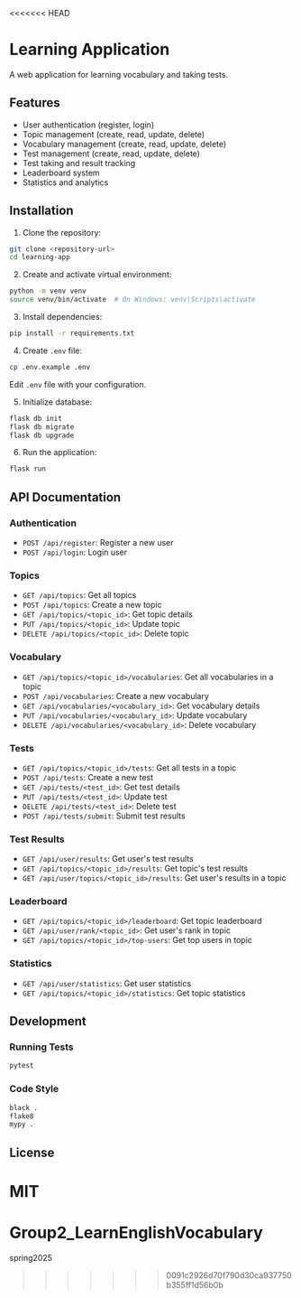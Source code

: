 <<<<<<< HEAD
# Learning Application

A web application for learning vocabulary and taking tests.

## Features

- User authentication (register, login)
- Topic management (create, read, update, delete)
- Vocabulary management (create, read, update, delete)
- Test management (create, read, update, delete)
- Test taking and result tracking
- Leaderboard system
- Statistics and analytics

## Installation

1. Clone the repository:
```bash
git clone <repository-url>
cd learning-app
```

2. Create and activate virtual environment:
```bash
python -m venv venv
source venv/bin/activate  # On Windows: venv\Scripts\activate
```

3. Install dependencies:
```bash
pip install -r requirements.txt
```

4. Create `.env` file:
```bash
cp .env.example .env
```
Edit `.env` file with your configuration.

5. Initialize database:
```bash
flask db init
flask db migrate
flask db upgrade
```

6. Run the application:
```bash
flask run
```

## API Documentation

### Authentication

- `POST /api/register`: Register a new user
- `POST /api/login`: Login user

### Topics

- `GET /api/topics`: Get all topics
- `POST /api/topics`: Create a new topic
- `GET /api/topics/<topic_id>`: Get topic details
- `PUT /api/topics/<topic_id>`: Update topic
- `DELETE /api/topics/<topic_id>`: Delete topic

### Vocabulary

- `GET /api/topics/<topic_id>/vocabularies`: Get all vocabularies in a topic
- `POST /api/vocabularies`: Create a new vocabulary
- `GET /api/vocabularies/<vocabulary_id>`: Get vocabulary details
- `PUT /api/vocabularies/<vocabulary_id>`: Update vocabulary
- `DELETE /api/vocabularies/<vocabulary_id>`: Delete vocabulary

### Tests

- `GET /api/topics/<topic_id>/tests`: Get all tests in a topic
- `POST /api/tests`: Create a new test
- `GET /api/tests/<test_id>`: Get test details
- `PUT /api/tests/<test_id>`: Update test
- `DELETE /api/tests/<test_id>`: Delete test
- `POST /api/tests/submit`: Submit test results

### Test Results

- `GET /api/user/results`: Get user's test results
- `GET /api/topics/<topic_id>/results`: Get topic's test results
- `GET /api/user/topics/<topic_id>/results`: Get user's results in a topic

### Leaderboard

- `GET /api/topics/<topic_id>/leaderboard`: Get topic leaderboard
- `GET /api/user/rank/<topic_id>`: Get user's rank in topic
- `GET /api/topics/<topic_id>/top-users`: Get top users in topic

### Statistics

- `GET /api/user/statistics`: Get user statistics
- `GET /api/topics/<topic_id>/statistics`: Get topic statistics

## Development

### Running Tests

```bash
pytest
```

### Code Style

```bash
black .
flake8
mypy .
```

## License

MIT 
=======
# Group2_LearnEnglishVocabulary
spring2025
>>>>>>> 0091c2926d70f790d30ca937750b355ff1d56b0b
